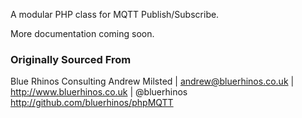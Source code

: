 A modular PHP class for MQTT Publish/Subscribe.

More documentation coming soon.

### Originally Sourced From
Blue Rhinos Consulting
Andrew Milsted | andrew@bluerhinos.co.uk | http://www.bluerhinos.co.uk | @bluerhinos
http://github.com/bluerhinos/phpMQTT
